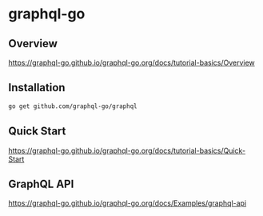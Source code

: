 # graphql-go

## Overview

https://graphql-go.github.io/graphql-go.org/docs/tutorial-basics/Overview

## Installation

```bash
go get github.com/graphql-go/graphql
```

## Quick Start

https://graphql-go.github.io/graphql-go.org/docs/tutorial-basics/Quick-Start

## GraphQL API

https://graphql-go.github.io/graphql-go.org/docs/Examples/graphql-api
